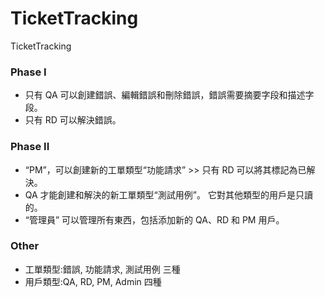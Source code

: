 # TicketTracking
 TicketTracking

### Phase I 
- 只有 QA 可以創建錯誤、編輯錯誤和刪除錯誤，錯誤需要摘要字段和描述字段。
- 只有 RD 可以解決錯誤。
### Phase II 
- “PM”，可以創建新的工單類型“功能請求” >> 只有 RD 可以將其標記為已解決。
- QA 才能創建和解決的新工單類型“測試用例”。 它對其他類型的用戶是只讀的。
- “管理員” 可以管理所有東西，包括添加新的 QA、RD 和 PM 用戶。

### Other
- 工單類型:錯誤, 功能請求, 測試用例 三種
- 用戶類型:QA, RD, PM, Admin 四種
